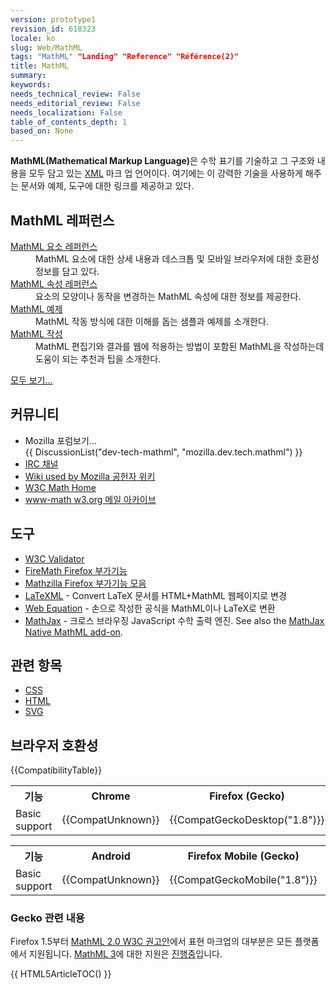 ```yaml
---
version: prototype1
revision_id: 618323
locale: ko
slug: Web/MathML
tags: "MathML" "Landing" "Reference" "Référence(2)"
title: MathML
summary: 
keywords: 
needs_technical_review: False
needs_editorial_review: False
needs_localization: False
table_of_contents_depth: 1
based_on: None
---
```

<p><strong>MathML(Mathematical Markup Language)</strong>은 수학 표기를 기술하고 그 구조와 내용을 모두 담고 있는 <a href="/ko/docs/XML" title="/ko/docs/XML">XML</a> 마크 업 언어이다. 여기에는 이 강력한 기술을 사용하게 해주는 문서와 예제, 도구에 대한 링크를 제공하고 있다.</p>
<div class="row topicpage-table">
 <div class="section">
  <h2 class="Documentation" id="Documentation" name="Documentation">MathML 레퍼런스</h2>
  <dl>
   <dt>
    <a href="/ko/docs/Web/MathML/Element" title="/ko/docs/Web/MathML/Element">MathML 요소 레퍼런스</a></dt>
   <dd>
    MathML 요소에 대한 상세 내용과 데스크톱 및 모바일 브라우저에 대한 호환성 정보를 담고 있다.</dd>
   <dt>
    <a href="/ko/docs/Web/MathML/Attribute" title="/ko/docs/Web/MathML/Attribute">MathML 속성 레퍼런스</a></dt>
   <dd>
    요소의 모양이나 동작을 변경하는 MathML 속성에 대한 정보를 제공한다.</dd>
   <dt>
    <a href="/ko/docs/Web/MathML/Examples" title="/ko/docs/Web/MathML/Examples">MathML 예제</a></dt>
   <dd>
    MathML 작동 방식에 대한 이해를 돕는 샘플과 예제를 소개한다.</dd>
   <dt>
    <a href="/ko/docs/Web/MathML/Authoring" title="/ko/docs/Web/MathML/Authoring">MathML 작성</a></dt>
   <dd>
    MathML 편집기와 결과를 웹에 적용하는 방법이 포함된 MathML을 작성하는데 도움이 되는 추천과 팁을 소개한다.</dd>
  </dl>
  <p><span class="alllinks"><a href="/ko/docs/tag/MathML" title="/ko/docs/tag/CSS">모두 보기...</a></span></p>
 </div>
 <div class="section">
  <h2 class="Community" id=".EC.BB.A4.EB.AE.A4.EB.8B.88.ED.8B.B0">커뮤니티</h2>
  <ul>
   <li><span class="hps">Mozilla 포럼보기...<br />
    {{ DiscussionList("dev-tech-mathml", "mozilla.dev.tech.mathml") }}</span></li>
   <li><a class="link-irc" href="irc://irc.mozilla.org/%23mathml" rel="external" target="_blank" title="irc://irc.mozilla.org/%23mathml">IRC 채널</a></li>
   <li><a class="link-https" href="https://wiki.mozilla.org/MathML:Home_Page">Wiki used by Mozilla 공헌자 위키</a></li>
   <li><a href="http://www.w3.org/Math/" title="http://www.w3.org/Math/">W3C Math Home</a></li>
   <li><a href="http://lists.w3.org/Archives/Public/www-math/" title="http://lists.w3.org/Archives/Public/www-math/">www-math w3.org 메일 아카이브</a></li>
  </ul>
  <h2 class="Tools" id=".EB.8F.84.EA.B5.AC">도구</h2>
  <ul>
   <li><a class="external" href="http://validator.w3.org">W3C Validator</a></li>
   <li><a class="link-https" href="https://addons.mozilla.org/de/firefox/addon/8969/">FireMath Firefox 부가기능</a></li>
   <li><a href="https://addons.mozilla.org/firefox/collections/fred_wang/mathzilla/" title="https://addons.mozilla.org/firefox/collections/fred_wang/mathzilla/">Mathzilla Firefox 부가기능 모음</a></li>
   <li><a href="http://dlmf.nist.gov/LaTeXML/" title="http://dlmf.nist.gov/LaTeXML/">LaTeXML</a> - Convert LaTeX 문서를 HTML+MathML 웹페이지로 변경</li>
   <li><a href="http://webdemo.visionobjects.com/equation.html" title="http://webdemo.visionobjects.com/equation.html">Web Equation</a> - 손으로 작성한 공식을 MathML이나 LaTeX로 변환</li>
   <li><a href="http://www.mathjax.org/" title="http://www.mathjax.org/">MathJax</a> - 크로스 브라우징 JavaScript 수학 출력 엔진. See also the <a href="https://addons.mozilla.org/en-US/firefox/addon/mathjax-native-mathml/">MathJax Native MathML add-on</a>.</li>
  </ul>
  <h2 class="Related_Topics" id="Related_Topics" name="Related_Topics"><span class="hps">관련 항목</span></h2>
  <ul>
   <li><a href="/ko/docs/Web/CSS" title="/ko/docs/Web/CSS">CSS</a></li>
   <li><a href="/ko/docs/Web/HTML" title="/ko/docs/Web/HTML">HTML</a></li>
   <li><a href="/ko/docs/Web/SVG" title="/ko/docs/Web/SVG">SVG</a></li>
  </ul>
 </div>
</div>
<h2 id="Browser_compatibility" name="Browser_compatibility">브라우저 호환성</h2>
<p>{{CompatibilityTable}}</p>
<div id="compat-desktop">
 <table class="compat-table">
  <tbody>
   <tr>
    <th>기능</th>
    <th>Chrome</th>
    <th>Firefox (Gecko)</th>
    <th>Internet Explorer</th>
    <th>Opera</th>
    <th>Safari</th>
   </tr>
   <tr>
    <td>Basic support</td>
    <td>{{CompatUnknown}}</td>
    <td>{{CompatGeckoDesktop("1.8")}}</td>
    <td>{{CompatUnknown}}</td>
    <td>{{CompatUnknown}}</td>
    <td>{{CompatUnknown}}</td>
   </tr>
  </tbody>
 </table>
</div>
<div id="compat-mobile">
 <table class="compat-table">
  <tbody>
   <tr>
    <th>기능</th>
    <th>Android</th>
    <th>Firefox Mobile (Gecko)</th>
    <th>IE Mobile</th>
    <th>Opera Mobile</th>
    <th>Safari Mobile</th>
   </tr>
   <tr>
    <td>Basic support</td>
    <td>{{CompatUnknown}}</td>
    <td>{{CompatGeckoMobile("1.8")}}</td>
    <td>{{CompatUnknown}}</td>
    <td>{{CompatUnknown}}</td>
    <td>{{CompatUnknown}}</td>
   </tr>
  </tbody>
 </table>
</div>
<div>
 <h3 id="Gecko_.EA.B4.80.EB.A0.A8_.EB.82.B4.EC.9A.A9">Gecko 관련 내용</h3>
 <p>Firefox 1.5부터 <a class="external" href="http://www.w3.org/TR/MathML2/">MathML 2.0 W3C 권고안</a>에서 표현 마크업의 대부분은 모든 플랫폼에서 지원됩니다. <a class="external" href="http://www.w3.org/TR/MathML3/" title="http://www.w3.org/TR/MathML3/">MathML 3</a>에 대한 지원은 <a href="/ko/docs/Mozilla_MathML_Project/Status" title="/ko/docs/Mozilla_MathML_Project/Status">진행중</a>입니다.</p>
</div>
<div>
 {{ HTML5ArticleTOC() }}</div>

